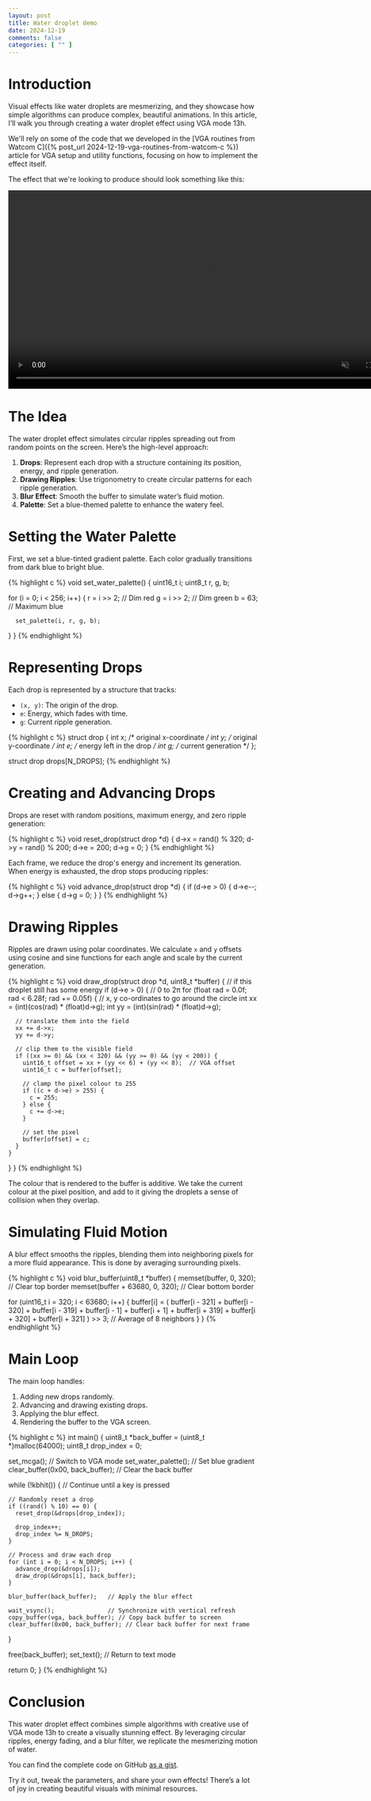 ```yaml
---
layout: post
title: Water droplet demo
date: 2024-12-19
comments: false
categories: [ "" ]
---
```


# Introduction

Visual effects like water droplets are mesmerizing, and they showcase how simple algorithms can produce complex, beautiful 
animations. In this article, I’ll walk you through creating a water droplet effect using VGA mode 13h.

We'll rely on some of the code that we developed in the [VGA routines from Watcom C]({% post_url 2024-12-19-vga-routines-from-watcom-c %}) 
article for VGA setup and utility functions, focusing on how to implement  the effect itself. 

The effect that we're looking to produce should look something like this:

<video muted autoplay loop width="800">
    <source src="{{ site.url }}/assets/water.mp4" type="video/mp4">
</video>

# The Idea

The water droplet effect simulates circular ripples spreading out from random points on the screen. Here’s the high-level approach:
1. **Drops**: Represent each drop with a structure containing its position, energy, and ripple generation.
2. **Drawing Ripples**: Use trigonometry to create circular patterns for each ripple generation.
3. **Blur Effect**: Smooth the buffer to simulate water’s fluid motion.
4. **Palette**: Set a blue-themed palette to enhance the watery feel.

# Setting the Water Palette

First, we set a blue-tinted gradient palette. Each color gradually transitions from dark blue to bright blue.

{% highlight c %}
void set_water_palette() {
  uint16_t i;
  uint8_t r, g, b;

  for (i = 0; i < 256; i++) {
      r = i >> 2;  // Dim red
      g = i >> 2;  // Dim green
      b = 63;      // Maximum blue

      set_palette(i, r, g, b);
  }
}
{% endhighlight %}
    
# Representing Drops

Each drop is represented by a structure that tracks:
- `(x, y)`: The origin of the drop.
- `e`: Energy, which fades with time.
- `g`: Current ripple generation.

{% highlight c %}
struct drop {
  int x;    /* original x-coordinate */
  int y;    /* original y-coordinate */
  int e;    /* energy left in the drop */
  int g;    /* current generation */
};

struct drop drops[N_DROPS];
{% endhighlight %}

# Creating and Advancing Drops

Drops are reset with random positions, maximum energy, and zero ripple generation:

{% highlight c %}
void reset_drop(struct drop *d) {
  d->x = rand() % 320;
  d->y = rand() % 200;
  d->e = 200;
  d->g = 0;
}
{% endhighlight %}

Each frame, we reduce the drop's energy and increment its generation. When energy is exhausted, the drop stops 
producing ripples:

{% highlight c %}
void advance_drop(struct drop *d) {
  if (d->e > 0) {
    d->e--;
    d->g++;
  } else {
    d->g = 0;
  }
}
{% endhighlight %}

# Drawing Ripples

Ripples are drawn using polar coordinates. We calculate `x` and `y` offsets using cosine and sine functions for each 
angle and scale by the current generation.

{% highlight c %}
void draw_drop(struct drop *d, uint8_t *buffer) {
  // if this droplet still has some energy
  if (d->e > 0) {
    // 0 to 2π
    for (float rad = 0.0f; rad < 6.28f; rad += 0.05f) { 
      // x, y co-ordinates to go around the circle
      int xx = (int)(cos(rad) * (float)d->g);
      int yy = (int)(sin(rad) * (float)d->g);

      // translate them into the field
      xx += d->x;
      yy += d->y;

      // clip them to the visible field
      if ((xx >= 0) && (xx < 320) && (yy >= 0) && (yy < 200)) {
        uint16_t offset = xx + (yy << 6) + (yy << 8);  // VGA offset
        uint16_t c = buffer[offset];

        // clamp the pixel colour to 255
        if ((c + d->e) > 255) {
          c = 255;
        } else {
          c += d->e;
        }

        // set the pixel
        buffer[offset] = c;
      }
    }
  }
}
{% endhighlight %}

The colour that is rendered to the buffer is additive. We take the current colour at the pixel position, and add to it 
giving the droplets a sense of collision when they overlap.

# Simulating Fluid Motion

A blur effect smooths the ripples, blending them into neighboring pixels for a more fluid appearance. This is done by 
averaging surrounding pixels.

{% highlight c %}
void blur_buffer(uint8_t *buffer) {
  memset(buffer, 0, 320);         // Clear top border
  memset(buffer + 63680, 0, 320); // Clear bottom border

  for (uint16_t i = 320; i < 63680; i++) {
    buffer[i] = (
        buffer[i - 321] + buffer[i - 320] + buffer[i - 319] +
        buffer[i - 1]   + buffer[i + 1]   +
        buffer[i + 319] + buffer[i + 320] + buffer[i + 321]
    ) >> 3;  // Average of 8 neighbors
  }
}
{% endhighlight %}

# Main Loop

The main loop handles:
1. Adding new drops randomly.
2. Advancing and drawing existing drops.
3. Applying the blur effect.
4. Rendering the buffer to the VGA screen.

{% highlight c %}
int main() {
  uint8_t *back_buffer = (uint8_t *)malloc(64000);
  uint8_t drop_index = 0;

  set_mcga();              // Switch to VGA mode
  set_water_palette();     // Set blue gradient
  clear_buffer(0x00, back_buffer); // Clear the back buffer

  while (!kbhit()) { // Continue until a key is pressed

    // Randomly reset a drop
    if ((rand() % 10) == 0) {
      reset_drop(&drops[drop_index]);

      drop_index++;
      drop_index %= N_DROPS;
    }

    // Process and draw each drop
    for (int i = 0; i < N_DROPS; i++) {
      advance_drop(&drops[i]);
      draw_drop(&drops[i], back_buffer);
    }

    blur_buffer(back_buffer);   // Apply the blur effect

    wait_vsync();               // Synchronize with vertical refresh
    copy_buffer(vga, back_buffer); // Copy back buffer to screen
    clear_buffer(0x00, back_buffer); // Clear back buffer for next frame
  }

  free(back_buffer);
  set_text(); // Return to text mode

  return 0;
}
{% endhighlight %}

# Conclusion

This water droplet effect combines simple algorithms with creative use of VGA mode 13h to create a visually stunning effect. By leveraging circular ripples, energy fading, and a blur filter, we replicate the mesmerizing motion of water.

You can find the complete code on GitHub [as a gist](https://gist.github.com/tuttlem/e4546f09252406624615283bd871d67e).

Try it out, tweak the parameters, and share your own effects! There’s a lot of joy in creating beautiful visuals with minimal resources.
